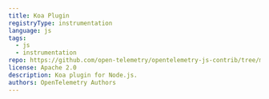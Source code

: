 ```yaml
---
title: Koa Plugin
registryType: instrumentation
language: js
tags:
  - js
  - instrumentation
repo: https://github.com/open-telemetry/opentelemetry-js-contrib/tree/main/plugins/node/opentelemetry-koa-instrumentation
license: Apache 2.0
description: Koa plugin for Node.js.
authors: OpenTelemetry Authors
---
```

